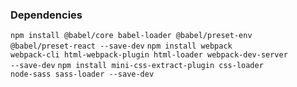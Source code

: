 

<h3>Dependencies</h3>

<code>npm install @babel/core babel-loader @babel/preset-env @babel/preset-react --save-dev</code>
<code>npm install webpack webpack-cli html-webpack-plugin html-loader webpack-dev-server  --save-dev</code>
<code>npm install mini-css-extract-plugin css-loader node-sass sass-loader --save-dev</code>
